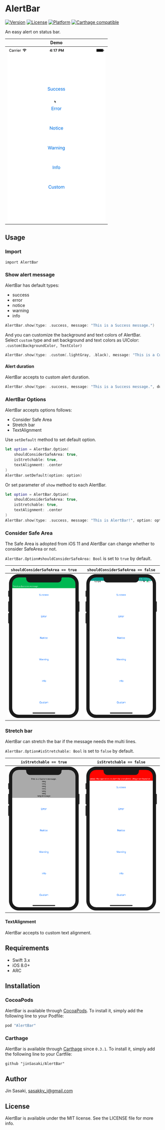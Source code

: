 # AlertBar

[![Version](https://img.shields.io/cocoapods/v/AlertBar.svg?style=flat)](http://cocoapods.org/pods/AlertBar)
[![License](https://img.shields.io/cocoapods/l/AlertBar.svg?style=flat)](http://cocoapods.org/pods/AlertBar)
[![Platform](https://img.shields.io/cocoapods/p/AlertBar.svg?style=flat)](http://cocoapods.org/pods/AlertBar)
[![Carthage compatible](https://img.shields.io/badge/Carthage-compatible-4BC51D.svg?style=flat)](https://github.com/Carthage/Carthage)

An easy alert on status bar.

| Demo |
| :---: |
| ![demo](./assets/demo.gif) |

## Usage
### Import
```
import AlertBar
```

### Show alert message
AlertBar has default types:
- success
- error
- notice
- warning
- info

```swift
AlertBar.show(type: .success, message: "This is a Success message.")
```

And you can customize the background and text colors of AlertBar.  
Select `custom` type and set background and text colors as UIColor:  `.custom(BackgroundColor, TextColor)`

```swift
AlertBar.show(type: .custom(.lightGray, .black), message: "This is a Custom message.")
```

#### Alert duration
AlertBar accepts to custom alert duration.
```swift
AlertBar.show(type: .success, message: "This is a Success message.", duration: 10)
```

### AlertBar Options

AlertBar accepts options follows:

- Consider Safe Area
- Stretch bar
- TextAlignment

Use `setDefault` method to set default option.
```swift
let option = AlertBar.Option(
    shouldConsiderSafeArea: true, 
    isStretchable: true, 
    textAlignment: .center
)
AlertBar.setDefault(option: option)
```

Or set parameter of `show` method to each AlertBar.
```swift
let option = AlertBar.Option(
    shouldConsiderSafeArea: true, 
    isStretchable: true, 
    textAlignment: .center
)
AlertBar.show(type: .success, message: "This is AlertBar!", option: option)
```

### Consider Safe Area
The Safe Area is adopted from iOS 11 and AlertBar can change whether to consider SafeArea or not.

`AlertBar.Option#shouldConsiderSafeArea: Bool`
is set to `true` by default.

| `shouldConsiderSafeArea == true` | `shouldConsiderSafeArea == false` |
| :---: | :---: |
| ![true](./assets/shouldConsiderSafeArea_true.png) | ![false](./assets/shouldConsiderSafeArea_false.png) |

### Stretch bar
AlertBar can stretch the bar if the message needs the multi lines.

`AlertBar.Option#isStretchable: Bool`
is set to `false` by default.

| `isStretchable == true` | `isStretchable == false` |
| :---: | :---: |
| ![true](./assets/isStretchable_true.png) | ![false](./assets/isStretchable_false.png) |


#### TextAlignment
AlertBar accepts to custom text alignment.

## Requirements

- Swift 3.x
- iOS 8.0+
- ARC

## Installation
### CocoaPods

AlertBar is available through [CocoaPods](http://cocoapods.org).
To install it, simply add the following line to your Podfile:

```ruby
pod "AlertBar"
```

### Carthage

AlertBar is available through [Carthage](https://github.com/Carthage/Carthage) since `0.3.1`.
To install it, simply add the following line to your Cartfile:

```
github "jinSasaki/AlertBar"
```

## Author

Jin Sasaki, sasakky_j@gmail.com

## License

AlertBar is available under the MIT license. See the LICENSE file for more info.
